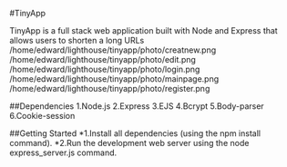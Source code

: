 #TinyApp

TinyApp is a full stack web application built with Node and Express that allows users to shorten a long URLs
/home/edward/lighthouse/tinyapp/photo/creatnew.png
/home/edward/lighthouse/tinyapp/photo/edit.png
/home/edward/lighthouse/tinyapp/photo/login.png
/home/edward/lighthouse/tinyapp/photo/mainpage.png
/home/edward/lighthouse/tinyapp/photo/register.png


##Dependencies
1.Node.js
2.Express
3.EJS
4.Bcrypt
5.Body-parser
6.Cookie-session


##Getting Started
*1.Install all dependencies (using the npm install command).
*2.Run the development web server using the node express_server.js command.